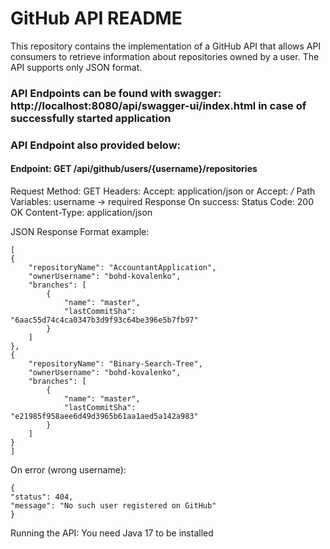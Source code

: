 # GitHub API README

This repository contains the implementation of a GitHub API that allows API consumers to retrieve information about repositories owned by a user.
The API supports only JSON format.
### API Endpoints can be found with swagger: http://localhost:8080/api/swagger-ui/index.html in case of successfully started application
### API Endpoint also provided below:

#### Endpoint: GET /api/github/users/{username}/repositories
Request
    Method: GET
    Headers:
        Accept: application/json or Accept: */*
    Path Variables: username -> required
Response
  On success:
    Status Code: 200 OK
    Content-Type: application/json

JSON Response Format example:
    
    [
    {
        "repositoryName": "AccountantApplication",
        "ownerUsername": "bohd-kovalenko",
        "branches": [
            {
                "name": "master",
                "lastCommitSha": "6aac55d74c4ca0347b3d9f93c64be396e5b7fb97"
            }
        ]
    },
    {
        "repositoryName": "Binary-Search-Tree",
        "ownerUsername": "bohd-kovalenko",
        "branches": [
            {
                "name": "master",
                "lastCommitSha": "e21985f958aee6d49d3965b61aa1aed5a142a983"
            }
        ]
    }
    ]
    
  On error (wrong username):
    
    {
    "status": 404,
    "message": "No such user registered on GitHub"
    }

Running the API:
  You need Java 17 to be installed
